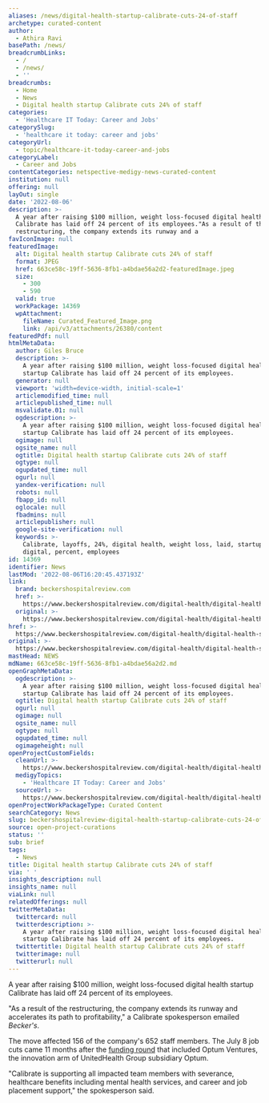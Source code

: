 ```yaml
---
aliases: /news/digital-health-startup-calibrate-cuts-24-of-staff
archetype: curated-content
author:
  - Athira Ravi
basePath: /news/
breadcrumbLinks:
  - /
  - /news/
  - ''
breadcrumbs:
  - Home
  - News
  - Digital health startup Calibrate cuts 24% of staff
categories:
  - 'Healthcare IT Today: Career and Jobs'
categorySlug:
  - 'healthcare it today: career and jobs'
categoryUrl:
  - topic/healthcare-it-today-career-and-jobs
categoryLabel:
  - Career and Jobs
contentCategories: netspective-medigy-news-curated-content
institution: null
offering: null
layOut: single
date: '2022-08-06'
description: >-
  A year after raising $100 million, weight loss-focused digital health startup
  Calibrate has laid off 24 percent of its employees."As a result of the
  restructuring, the company extends its runway and a
favIconImage: null
featuredImage:
  alt: Digital health startup Calibrate cuts 24% of staff
  format: JPEG
  href: 663ce58c-19ff-5636-8fb1-a4bdae56a2d2-featuredImage.jpeg
  size:
    - 300
    - 590
  valid: true
  workPackage: 14369
  wpAttachment:
    fileName: Curated_Featured_Image.png
    link: /api/v3/attachments/26380/content
featuredPdf: null
htmlMetaData:
  author: Giles Bruce
  description: >-
    A year after raising $100 million, weight loss-focused digital health
    startup Calibrate has laid off 24 percent of its employees.
  generator: null
  viewport: 'width=device-width, initial-scale=1'
  articlemodified_time: null
  articlepublished_time: null
  msvalidate.01: null
  ogdescription: >-
    A year after raising $100 million, weight loss-focused digital health
    startup Calibrate has laid off 24 percent of its employees.
  ogimage: null
  ogsite_name: null
  ogtitle: Digital health startup Calibrate cuts 24% of staff
  ogtype: null
  ogupdated_time: null
  ogurl: null
  yandex-verification: null
  robots: null
  fbapp_id: null
  oglocale: null
  fbadmins: null
  articlepublisher: null
  google-site-verification: null
  keywords: >-
    Calibrate, layoffs, 24%, digital health, weight loss, laid, startup,
    digital, percent, employees
id: 14369
identifier: News
lastMod: '2022-08-06T16:20:45.437193Z'
link:
  brand: beckershospitalreview.com
  href: >-
    https://www.beckershospitalreview.com/digital-health/digital-health-startup-calibrate-cuts-24-of-staff.html
  original: >-
    https://www.beckershospitalreview.com/digital-health/digital-health-startup-calibrate-cuts-24-of-staff.html
href: >-
  https://www.beckershospitalreview.com/digital-health/digital-health-startup-calibrate-cuts-24-of-staff.html
original: >-
  https://www.beckershospitalreview.com/digital-health/digital-health-startup-calibrate-cuts-24-of-staff.html
mastHead: NEWS
mdName: 663ce58c-19ff-5636-8fb1-a4bdae56a2d2.md
openGraphMetaData:
  ogdescription: >-
    A year after raising $100 million, weight loss-focused digital health
    startup Calibrate has laid off 24 percent of its employees.
  ogtitle: Digital health startup Calibrate cuts 24% of staff
  ogurl: null
  ogimage: null
  ogsite_name: null
  ogtype: null
  ogupdated_time: null
  ogimageheight: null
openProjectCustomFields:
  cleanUrl: >-
    https://www.beckershospitalreview.com/digital-health/digital-health-startup-calibrate-cuts-24-of-staff.html
  medigyTopics:
    - 'Healthcare IT Today: Career and Jobs'
  sourceUrl: >-
    https://www.beckershospitalreview.com/digital-health/digital-health-startup-calibrate-cuts-24-of-staff.html
openProjectWorkPackageType: Curated Content
searchCategory: News
slug: beckershospitalreview-digital-health-startup-calibrate-cuts-24-of-staff
source: open-project-curations
status: ''
sub: brief
tags:
  - News
title: Digital health startup Calibrate cuts 24% of staff
via: ' '
insights_description: null
insights_name: null
viaLink: null
relatedOfferings: null
twitterMetaData:
  twittercard: null
  twitterdescription: >-
    A year after raising $100 million, weight loss-focused digital health
    startup Calibrate has laid off 24 percent of its employees.
  twittertitle: Digital health startup Calibrate cuts 24% of staff
  twitterimage: null
  twitterurl: null
---
```

<p>A year after raising $100 million, weight loss-focused digital health startup Calibrate has laid off 24 percent of its employees.</p><p>"As a result of the restructuring, the company extends its runway and accelerates its path to profitability," a Calibrate spokesperson emailed <i>Becker's</i>.</p><p>The move affected 156 of the company's 652 staff members. The July 8 job cuts came 11 months after the <a href="https://www.beckershospitalreview.com/digital-transformation/optum-ventures-joins-100m-funding-round-for-telemedicine-startup.html">funding round</a> that included Optum Ventures, the innovation arm of UnitedHealth Group subsidiary Optum.</p><p>"Calibrate is supporting all impacted team members with severance, healthcare benefits including mental health services, and career and job placement support," the spokesperson said.</p>